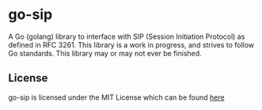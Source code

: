 # go-sip
A Go (golang) library to interface with SIP (Session Initiation Protocol) as defined in RFC 3261. This library is a work in progress, and strives to follow Go standards. This library may or may not ever be finished.

## License
go-sip is licensed under the MIT License which can be found [here](/LICENSE)
